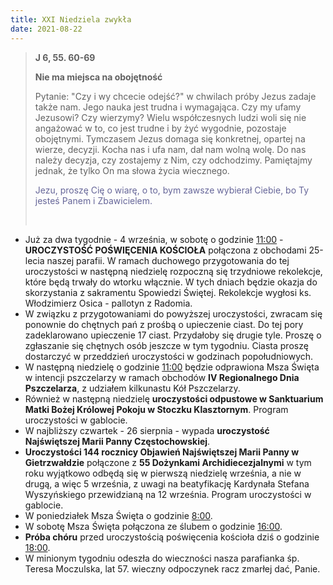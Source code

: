 ```yaml
---
title: XXI Niedziela zwykła
date: 2021-08-22
---
```


> **J 6, 55. 60-69**
>
> **Nie ma miejsca na obojętność**
>
> Pytanie: "Czy i wy chcecie odejść?" w chwilach próby Jezus zadaje także nam. Jego nauka jest trudna i wymagająca. Czy my ufamy Jezusowi? Czy wierzymy? Wielu współczesnych ludzi woli się nie angażować w to, co jest trudne i by żyć wygodnie, pozostaje obojętnymi. Tymczasem Jezus domaga się konkretnej, opartej na wierze, decyzji. Kocha nas i ufa nam, dał nam wolną wolę. Do nas należy decyzja, czy zostajemy z Nim, czy odchodzimy. Pamiętajmy jednak, że tylko On ma słowa życia wiecznego.
>
> <span style="color: #666699;">Jezu, proszę Cię o wiarę, o to, bym zawsze wybierał Ciebie, bo Ty jesteś Panem i Zbawicielem. </span>
>
> &nbsp;

- Już za dwa tygodnie - 4 września, w sobotę o godzinie <u>11:00</u> - **UROCZYSTOŚĆ POŚWIĘCENIA KOŚCIOŁA** połączona z obchodami 25-lecia naszej parafii. W ramach duchowego przygotowania do tej uroczystości w następną niedzielę rozpoczną się trzydniowe rekolekcje, które będą trwały do wtorku włącznie. W tych dniach będzie okazja do skorzystania z sakramentu Spowiedzi Świętej. Rekolekcje wygłosi ks. Włodzimierz Osica - pallotyn z Radomia.
- W związku z przygotowaniami do powyższej uroczystości, zwracam się ponownie do chętnych pań z prośbą o upieczenie ciast. Do tej pory zadeklarowano upieczenie 17 ciast. Przydałoby się drugie tyle. Proszę o zgłaszanie się chętnych osób jeszcze w tym tygodniu. Ciasta proszę dostarczyć w przeddzień uroczystości w godzinach popołudniowych.
- W następną niedzielę o godzinie <u>11:00</u> będzie odprawiona Msza Święta w intencji pszczelarzy w ramach obchodów **IV Regionalnego Dnia Pszczelarza**, z udziałem kilkunastu Kół Pszczelarzy.
- Również w następną niedzielę **uroczystości odpustowe w Sanktuarium Matki Bożej Królowej Pokoju w Stoczku Klasztornym**. Program uroczystości w gablocie.
- W najbliższy czwartek - 26 sierpnia - wypada **uroczystość Najświętszej Marii Panny Częstochowskiej**.
- **Uroczystości 144 rocznicy Objawień Najświętszej Marii Panny w Gietrzwałdzie** połączone z **55 Dożynkami Archidiecezjalnymi** w tym roku wyjątkowo odbędą się w pierwszą niedzielę września, a nie w drugą, a więc 5 września, z uwagi na beatyfikację Kardynała Stefana Wyszyńskiego przewidzianą na 12 września. Program uroczystości w gablocie.
- W poniedziałek Msza Święta o godzinie <u>8:00</u>.
- W sobotę Msza Święta połączona ze ślubem o godzinie <u>16:00</u>.
- **Próba chóru** przed uroczystością poświęcenia kościoła dziś o godzinie <u>18:00</u>.
- W minionym tygodniu odeszła do wieczności nasza parafianka śp. Teresa Moczulska, lat 57. wieczny odpoczynek racz zmarłej dać, Panie.
